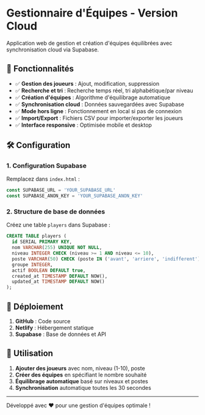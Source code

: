 # Gestionnaire d'Équipes - Version Cloud

Application web de gestion et création d'équipes équilibrées avec synchronisation cloud via Supabase.

## 🚀 Fonctionnalités

- ✅ **Gestion des joueurs** : Ajout, modification, suppression
- ✅ **Recherche et tri** : Recherche temps réel, tri alphabétique/par niveau  
- ✅ **Création d'équipes** : Algorithme d'équilibrage automatique
- ✅ **Synchronisation cloud** : Données sauvegardées avec Supabase
- ✅ **Mode hors ligne** : Fonctionnement en local si pas de connexion
- ✅ **Import/Export** : Fichiers CSV pour importer/exporter les joueurs
- ✅ **Interface responsive** : Optimisée mobile et desktop

## 🛠 Configuration

### 1. Configuration Supabase

Remplacez dans `index.html` :
```javascript
const SUPABASE_URL = 'YOUR_SUPABASE_URL'
const SUPABASE_ANON_KEY = 'YOUR_SUPABASE_ANON_KEY'
```

### 2. Structure de base de données

Créez une table `players` dans Supabase :
```sql
CREATE TABLE players (
  id SERIAL PRIMARY KEY,
  nom VARCHAR(255) UNIQUE NOT NULL,
  niveau INTEGER CHECK (niveau >= 1 AND niveau <= 10),
  poste VARCHAR(50) CHECK (poste IN ('avant', 'arriere', 'indifferent')),
  groupe INTEGER,
  actif BOOLEAN DEFAULT true,
  created_at TIMESTAMP DEFAULT NOW(),
  updated_at TIMESTAMP DEFAULT NOW()
);
```

## 🚀 Déploiement

1. **GitHub** : Code source
2. **Netlify** : Hébergement statique
3. **Supabase** : Base de données et API

## 📱 Utilisation

1. **Ajouter des joueurs** avec nom, niveau (1-10), poste
2. **Créer des équipes** en spécifiant le nombre souhaité
3. **Équilibrage automatique** basé sur niveaux et postes
4. **Synchronisation** automatique toutes les 30 secondes

---

Développé avec ❤️ pour une gestion d'équipes optimale !
